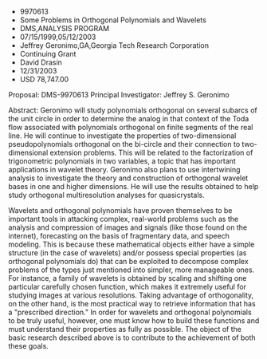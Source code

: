 
* 9970613
* Some Problems in Orthogonal Polynomials and Wavelets
* DMS,ANALYSIS PROGRAM
* 07/15/1999,05/12/2003
* Jeffrey Geronimo,GA,Georgia Tech Research Corporation
* Continuing Grant
* David Drasin
* 12/31/2003
* USD 78,747.00

Proposal: DMS-9970613 Principal Investigator: Jeffrey S. Geronimo

Abstract: Geronimo will study polynomials orthogonal on several subarcs of the
unit circle in order to determine the analog in that context of the Toda flow
associated with polynomials orthogonal on finite segments of the real line. He
will continue to investigate the properties of two-dimensional pseudopolynomials
orthogonal on the bi-circle and their connection to two-dimensional extension
problems. This will be related to the factorization of trigonometric polynomials
in two variables, a topic that has important applications in wavelet theory.
Geronimo also plans to use intertwining analysis to investigate the theory and
construction of orthogonal wavelet bases in one and higher dimensions. He will
use the results obtained to help study orthogonal multiresolution analyses for
quasicrystals.

Wavelets and orthogonal polynomials have proven themselves to be important tools
in attacking complex, real-world problems such as the analysis and compression
of images and signals (like those found on the internet), forecasting on the
basis of fragmentary data, and speech modeling. This is because these
mathematical objects either have a simple structure (in the case of wavelets)
and/or possess special properties (as orthogonal polynomials do) that can be
exploited to decompose complex problems of the types just mentioned into
simpler, more manageable ones. For instance, a family of wavelets is obtained by
scaling and shifting one particular carefully chosen function, which makes it
extremely useful for studying images at various resolutions. Taking advantage of
orthogonality, on the other hand, is the most practical way to retrieve
information that has a "prescribed direction." In order for wavelets and
orthogonal polynomials to be truly useful, however, one must know how to build
these functions and must understand their properties as fully as possible. The
object of the basic research described above is to contribute to the achievement
of both these goals.


